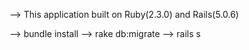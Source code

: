 --> This application built on Ruby(2.3.0) and Rails(5.0.6)

--> bundle install
--> rake db:migrate
--> rails s